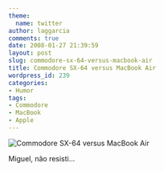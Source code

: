 ```yaml
---
theme:
  name: twitter
author: laggarcia
comments: true
date: 2008-01-27 21:39:59
layout: post
slug: commodore-sx-64-versus-macbook-air
title: Commodore SX-64 versus MacBook Air
wordpress_id: 239
categories:
- Humor
tags:
- Commodore
- MacBook
- Apple
---
```


![Commodore SX-64 versus MacBook Air]({{BASE_PATH}}/images/2008-01-27-commodore-sx-64-versus-macbook-air/macbookcommodorecompare.jpg)

Miguel, não resisti...
